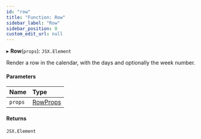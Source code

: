 ```yaml
---
id: "row"
title: "Function: Row"
sidebar_label: "Row"
sidebar_position: 0
custom_edit_url: null
---
```


▸ **Row**(`props`): `JSX.Element`

Render a row in the calendar, with the days and optionally the week number.

#### Parameters

| Name | Type |
| :------ | :------ |
| `props` | [RowProps](../interfaces/rowprops.md) |

#### Returns

`JSX.Element`

